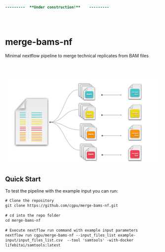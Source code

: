 ```diff
---------  **Under construction!**    ---------
```

<br/><br/>
# merge-bams-nf 
Minimal nextflow pipeline to merge technical replicates from BAM files
<br/><br/><br/><br/>

<p align="center">
  <img src="images/merge-bam-files.svg"  width="800" align="center" >
</p>


## Quick Start

To test the pipeline with the example input you can run:

```nextflow
# Clone the repository
git clone https://github.com/cgpu/merge-bams-nf.git

# cd into the repo folder 
cd merge-bams-nf

# Execute nextflow run command with example input parameters
nextflow run cgpu/merge-bams-nf --input_files_list example-input/input_files_list.csv  --tool 'samtools' -with-docker lifebitai/samtools:latest
```


